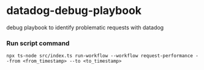 # datadog-debug-playbook

debug playbook to identify problematic requests with datadog

### Run script command

`npx ts-node src/index.ts run-workflow --workflow request-performance --from <from_timestamp> --to <to_timestamp>`
